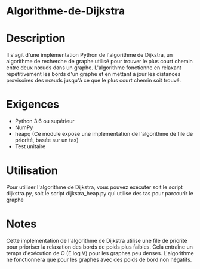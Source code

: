 # Algorithme-de-Dijkstra

# Description
Il s'agit d'une implémentation Python de l'algorithme de Dijkstra, un algorithme de recherche de graphe utilisé pour trouver le plus court chemin entre deux nœuds dans un graphe. L'algorithme fonctionne en relaxant répétitivement les bords d'un graphe et en mettant à jour les distances provisoires des nœuds jusqu'à ce que le plus court chemin soit trouvé.

# Exigences
- Python 3.6 ou supérieur
- NumPy 
- heapq (Ce module expose une implémentation de l'algorithme de file de priorité, basée sur un tas)
- Test unitaire 


# Utilisation
Pour utiliser l'algorithme de Dijkstra, vous pouvez exécuter soit le script dijkstra.py, soit le script dijkstra_heap.py qui utilise des tas pour parcourir le graphe

# Notes
Cette implémentation de l'algorithme de Dijkstra utilise une file de priorité pour prioriser la relaxation des bords de poids plus faibles. Cela entraîne un temps d'exécution de O (E log V) pour les graphes peu denses.
L'algorithme ne fonctionnera que pour les graphes avec des poids de bord non négatifs.
